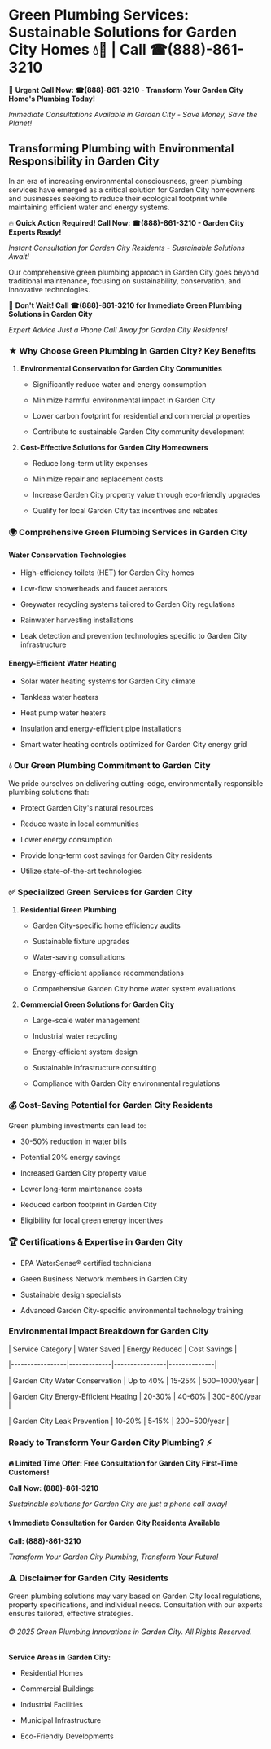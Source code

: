 # Green Plumbing Services: Sustainable Solutions for Garden City Homes 💧🌿 | Call ☎(888)-861-3210

🚨 **Urgent Call Now: ☎(888)-861-3210 - Transform Your Garden City Home's Plumbing Today!**
*Immediate Consultations Available in Garden City - Save Money, Save the Planet!*

## Transforming Plumbing with Environmental Responsibility in Garden City

In an era of increasing environmental consciousness, green plumbing services have emerged as a critical solution for Garden City homeowners and businesses seeking to reduce their ecological footprint while maintaining efficient water and energy systems. 

🔥 **Quick Action Required! Call Now: ☎(888)-861-3210 - Garden City Experts Ready!**
*Instant Consultation for Garden City Residents - Sustainable Solutions Await!*

Our comprehensive green plumbing approach in Garden City goes beyond traditional maintenance, focusing on sustainability, conservation, and innovative technologies.

🚨 **Don't Wait! Call ☎(888)-861-3210 for Immediate Green Plumbing Solutions in Garden City**
*Expert Advice Just a Phone Call Away for Garden City Residents!*

### ★ Why Choose Green Plumbing in Garden City? Key Benefits

1. **Environmental Conservation for Garden City Communities** 
   - Significantly reduce water and energy consumption
   - Minimize harmful environmental impact in Garden City
   - Lower carbon footprint for residential and commercial properties
   - Contribute to sustainable Garden City community development

2. **Cost-Effective Solutions for Garden City Homeowners** 
   - Reduce long-term utility expenses
   - Minimize repair and replacement costs
   - Increase Garden City property value through eco-friendly upgrades
   - Qualify for local Garden City tax incentives and rebates

### 🌍 Comprehensive Green Plumbing Services in Garden City

#### Water Conservation Technologies
- High-efficiency toilets (HET) for Garden City homes
- Low-flow showerheads and faucet aerators
- Greywater recycling systems tailored to Garden City regulations
- Rainwater harvesting installations
- Leak detection and prevention technologies specific to Garden City infrastructure

#### Energy-Efficient Water Heating
- Solar water heating systems for Garden City climate
- Tankless water heaters
- Heat pump water heaters
- Insulation and energy-efficient pipe installations
- Smart water heating controls optimized for Garden City energy grid

### 💧 Our Green Plumbing Commitment to Garden City

We pride ourselves on delivering cutting-edge, environmentally responsible plumbing solutions that:
- Protect Garden City's natural resources
- Reduce waste in local communities
- Lower energy consumption
- Provide long-term cost savings for Garden City residents
- Utilize state-of-the-art technologies

### ✅ Specialized Green Services for Garden City

1. **Residential Green Plumbing**
   - Garden City-specific home efficiency audits
   - Sustainable fixture upgrades
   - Water-saving consultations
   - Energy-efficient appliance recommendations
   - Comprehensive Garden City home water system evaluations

2. **Commercial Green Solutions for Garden City**
   - Large-scale water management
   - Industrial water recycling
   - Energy-efficient system design
   - Sustainable infrastructure consulting
   - Compliance with Garden City environmental regulations

### 💰 Cost-Saving Potential for Garden City Residents

Green plumbing investments can lead to:
- 30-50% reduction in water bills
- Potential 20% energy savings
- Increased Garden City property value
- Lower long-term maintenance costs
- Reduced carbon footprint in Garden City
- Eligibility for local green energy incentives

### 🏆 Certifications & Expertise in Garden City

- EPA WaterSense® certified technicians
- Green Business Network members in Garden City
- Sustainable design specialists
- Advanced Garden City-specific environmental technology training

### Environmental Impact Breakdown for Garden City

| Service Category | Water Saved | Energy Reduced | Cost Savings |
|-----------------|-------------|----------------|--------------|
| Garden City Water Conservation | Up to 40% | 15-25% | $500-$1000/year |
| Garden City Energy-Efficient Heating | 20-30% | 40-60% | $300-$800/year |
| Garden City Leak Prevention | 10-20% | 5-15% | $200-$500/year |

### Ready to Transform Your Garden City Plumbing? ⚡

**🔥 Limited Time Offer: Free Consultation for Garden City First-Time Customers!**

**Call Now: (888)-861-3210**
*Sustainable solutions for Garden City are just a phone call away!*

#### 📞 Immediate Consultation for Garden City Residents Available

**Call: (888)-861-3210**
*Transform Your Garden City Plumbing, Transform Your Future!*

### ⚠️ Disclaimer for Garden City Residents

Green plumbing solutions may vary based on Garden City local regulations, property specifications, and individual needs. Consultation with our experts ensures tailored, effective strategies.

###### © 2025 Green Plumbing Innovations in Garden City. All Rights Reserved.

**Service Areas in Garden City:** 
- Residential Homes
- Commercial Buildings
- Industrial Facilities
- Municipal Infrastructure
- Eco-Friendly Developments